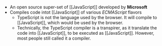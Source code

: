 - An open source super-set of [[JavaScript]] developed by **Microsoft**
- Compiles code intot [[JavaScript]] of various _ECMAScript_ flavors
	- TypeScript is not the language used by the browser. It will compile to [[JavaScript]], which would be used by the browser.
	- Technically, the TypeScript compiler is a transpirer, as it translate the code into [[JavaScript]], to be executed as [[JavaScript]]. However, most people still called it a compiler.